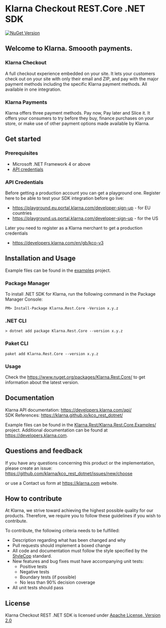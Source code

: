 # Klarna Checkout REST.Core .NET SDK
[![NuGet Version][nuget-shield]](https://www.nuget.org/packages/Klarna.Rest.Core/)

## Welcome to Klarna. Smoooth payments.

### Klarna Checkout
A full checkout experience embedded on your site. It lets your customers check out on your
site with only their email and ZIP, and pay with the major payment methods including the specific
Klarna payment methods. All available in one integration.

### Klarna Payments
Klarna offers three payment methods. Pay now, Pay later and Slice it. It offers your consumers
to try before they buy, finance purchases on your store, or make use of other payment
options made available by Klarna.


## Get started

### Prerequisites
* Microsoft .NET Framework 4 or above
* [API credentials](#api-credentials)


### API Credentials

Before getting a production account you can get a playground one.
Register here to be able to test your SDK integration before go live:

- https://playground.eu.portal.klarna.com/developer-sign-up - for EU countries
- https://playground.us.portal.klarna.com/developer-sign-up - for the US

Later you need to register as a Klarna merchant to get a production credentials

- https://developers.klarna.com/en/gb/kco-v3


## Installation and Usage

Example files can be found in the [examples](Klarna.Rest/Klarna.Rest.Core.Examples) project.

### Package Manager

To install .NET SDK for Klarna, run the following command in the Package Manager Console:

```
PM> Install-Package Klarna.Rest.Core -Version x.y.z
```

### .NET CLI

```
> dotnet add package Klarna.Rest.Core --version x.y.z
```

### Paket CLI

```
paket add Klarna.Rest.Core --version x.y.z

```
### Usage

Check the https://www.nuget.org/packages/Klarna.Rest.Core/ to get information about the latest version.



## Documentation
Klarna API documentation: https://developers.klarna.com/api/  
SDK References: https://klarna.github.io/kco_rest_dotnet/


Example files can be found in the [Klarna.Rest/Klarna.Rest.Core.Examples/](examples) project.
Additional documentation can be found at https://developers.klarna.com.


## Questions and feedback
If you have any questions concerning this product or the implementation,
please create an issue: https://github.com/klarna/kco_rest_dotnet/issues/new/choose  

or use a Contact us form at https://klarna.com website.

## How to contribute
At Klarna, we strive toward achieving the highest possible quality for our
products. Therefore, we require you to follow these guidelines if you wish
to contribute.

To contribute, the following criteria needs to be fulfilled:
* Description regarding what has been changed and why
* Pull requests should implement a boxed change
* All code and documentation must follow the style specified by
  the [StyleCop](http://stylecop.codeplex.com/) standard.
* New features and bug fixes must have accompanying unit tests:
    * Positive tests
    * Negative tests
    * Boundary tests (if possible)
    * No less than 90% decision coverage
* All unit tests should pass


## License
Klarna Checkout REST .NET SDK is licensed under
[Apache License, Version 2.0](http://www.apache.org/LICENSE-2.0)

[nuget-shield]: https://img.shields.io/nuget/v/Klarna.Rest.Core.svg?style=flat